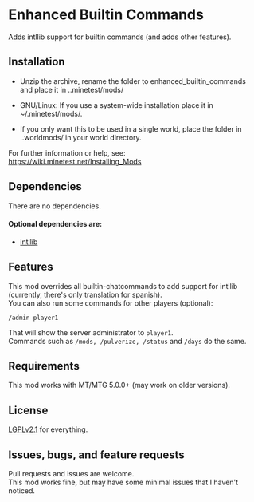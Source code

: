 # Enhanced Builtin Commands
Adds intllib support for builtin commands (and adds other features).

## Installation
- Unzip the archive, rename the folder to enhanced_builtin_commands and
place it in ..minetest/mods/

- GNU/Linux: If you use a system-wide installation place
    it in ~/.minetest/mods/.

- If you only want this to be used in a single world, place
    the folder in ..worldmods/ in your world directory.

For further information or help, see:
https://wiki.minetest.net/Installing_Mods

## Dependencies
There are no dependencies.   
#### Optional dependencies are:
- [intllib](https://github.com/minetest-mods/intllib)

## Features
This mod overrides all builtin-chatcommands to add support for intllib (currently, there's only translation for spanish).   
You can also run some commands for other players (optional):

```
/admin player1
```
That will show the server administrator to `player1`.  
Commands such as `/mods, /pulverize, /status` and `/days` do the same.

## Requirements
This mod works with MT/MTG 5.0.0+ (may work on older versions).

## License
[LGPLv2.1](https://Panquesito7/enhanced-builtin-commands/LICENSE) for everything.

## Issues, bugs, and feature requests
Pull requests and issues are welcome.  
This mod works fine, but may have some minimal issues that I haven't noticed.

